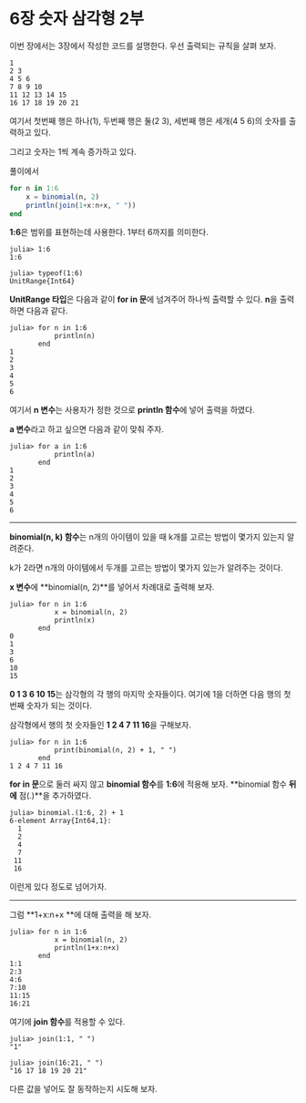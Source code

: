 # 6장 숫자 삼각형 2부

이번 장에서는 3장에서 작성한 코드를 설명한다. 우선 출력되는 규칙을 살펴 보자.

```
1
2 3
4 5 6
7 8 9 10
11 12 13 14 15
16 17 18 19 20 21
```

여기서 첫번째 행은 하나\(1\), 두번째 행은 둘\(2 3\), 세번째 행은 세개\(4 5 6\)의 숫자를 출력하고 있다.

그리고 숫자는 1씩 계속 증가하고 있다.

풀이에서

```julia
for n in 1:6
    x = binomial(n, 2)
    println(join(1+x:n+x, " "))
end
```

**1:6**은 범위를 표현하는데 사용한다. 1부터 6까지를 의미한다.

```
julia> 1:6
1:6

julia> typeof(1:6)
UnitRange{Int64}
```

**UnitRange 타입**은 다음과 같이 **for in 문**에 넘겨주어 하나씩 출력할 수 있다. **n**을 출력하면 다음과 같다.

```
julia> for n in 1:6
           println(n)
       end
1
2
3
4
5
6
```

여기서 **n 변수**는 사용자가 정한 것으로 **println 함수**에 넣어 출력을 하였다.

**a 변수**라고 하고 싶으면 다음과 같이 맞춰 주자.

```
julia> for a in 1:6
           println(a)
       end
1
2
3
4
5
6
```

---

**binomial\(n, k\) 함수**는 n개의 아이템이 있을 때 k개를 고르는 방법이 몇가지 있는지 알려준다.

k가 2라면 n개의 아이템에서 두개를 고르는 방법이 몇가지 있는가 알려주는 것이다.

**x 변수**에 **binomial\(n, 2\)**를 넣어서 차례대로 출력해 보자.

```
julia> for n in 1:6
           x = binomial(n, 2)
           println(x)
       end
0
1
3
6
10
15
```

**0 1 3 6 10 15**는 삼각형의 각 행의 마지막 숫자들이다. 여기에 1을 더하면 다음 행의 첫번째 숫자가 되는 것이다.

삼각형에서 행의 첫 숫자들인 **1 2 4 7 11 16**을 구해보자.

```
julia> for n in 1:6
           print(binomial(n, 2) + 1, " ")
       end
1 2 4 7 11 16
```

**for in 문**으로 둘러 싸지 않고 **binomial 함수**를 **1:6**에 적용해 보자. **binomial 함수 **뒤에** 점\(.\)**을 추가하였다.

```
julia> binomial.(1:6, 2) + 1
6-element Array{Int64,1}:
  1
  2
  4
  7
 11
 16
```

이런게 있다 정도로 넘어가자.

---

그럼 **1+x:n+x **에 대해 출력을 해 보자.

```
julia> for n in 1:6
           x = binomial(n, 2)
           println(1+x:n+x)
       end
1:1
2:3
4:6
7:10
11:15
16:21
```

여기에 **join 함수**를 적용할 수 있다.

```
julia> join(1:1, " ")
"1"

julia> join(16:21, " ")
"16 17 18 19 20 21"
```

다른 값을 넣어도 잘 동작하는지 시도해 보자.

